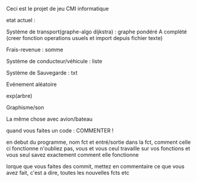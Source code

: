 Ceci est le projet de jeu CMI informatique

etat actuel :


Système de transport(graphe-algo dijkstra) : graphe pondéré                      A complété
(creer fonction operations usuels et import depuis fichier texte)

Frais-revenue : somme

Système de conducteur/véhicule : liste

Système de Sauvegarde : txt

Evénement aléatoire

exp(arbre)

Graphisme/son

La même chose avec avion/bateau


quand vous faites un code : 
COMMENTER !

en debut du programme, nom fct et entré/sortie
dans la fct, comment celle ci fonctionne
n'oubliez pas, vous et vous ceul travaille sur vos fonctions et vous seul savez exactement comment elle fonctionne

lorque que vous faites des commit, mettez en commentaire ce que vous avez fait, c'est a dire, toutes les nouvelles fcts etc
